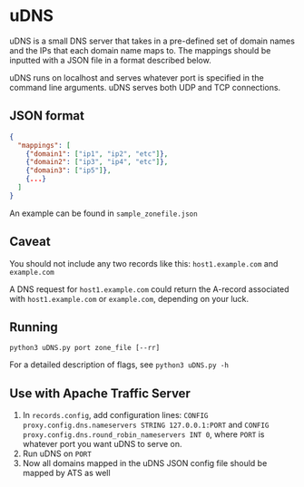 uDNS
=====

uDNS is a small DNS server that takes in a pre-defined set of domain names and the IPs that each domain name maps to. The mappings should be inputted with a JSON file in a format described below.

uDNS runs on localhost and serves whatever port is specified in the command line arguments. uDNS serves both UDP and TCP connections.


JSON format
------
```json
{
  "mappings": [
    {"domain1": ["ip1", "ip2", "etc"]},
    {"domain2": ["ip3", "ip4", "etc"]},
    {"domain3": ["ip5"]},
    {...}
  ]
}
```

An example can be found in `sample_zonefile.json`


Caveat
------
You should not include any two records like this: `host1.example.com` and `example.com`

A DNS request for `host1.example.com` could return the A-record associated with `host1.example.com` or `example.com`, depending on your luck.


Running
------
`python3 uDNS.py port zone_file [--rr]`

For a detailed description of flags, see `python3 uDNS.py -h`


Use with Apache Traffic Server
------
1. In `records.config`, add configuration lines: `CONFIG proxy.config.dns.nameservers STRING 127.0.0.1:PORT` and `CONFIG proxy.config.dns.round_robin_nameservers INT 0`, where `PORT` is whatever port you want uDNS to serve on.
2. Run uDNS on `PORT`
3. Now all domains mapped in the uDNS JSON config file should be mapped by ATS as well

